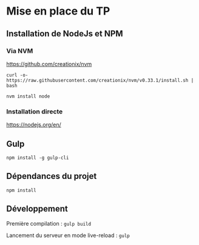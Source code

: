 # Mise en place du TP

## Installation de NodeJs et NPM
### Via NVM
https://github.com/creationix/nvm

``` curl -o- https://raw.githubusercontent.com/creationix/nvm/v0.33.1/install.sh | bash ```

``` nvm install node ```

### Installation directe

https://nodejs.org/en/

## Gulp
``` npm install -g gulp-cli ```


## Dépendances du projet
``` npm install ```

## Développement
Première compilation : ``` gulp build ```

Lancement du serveur en mode live-reload : ```gulp```
